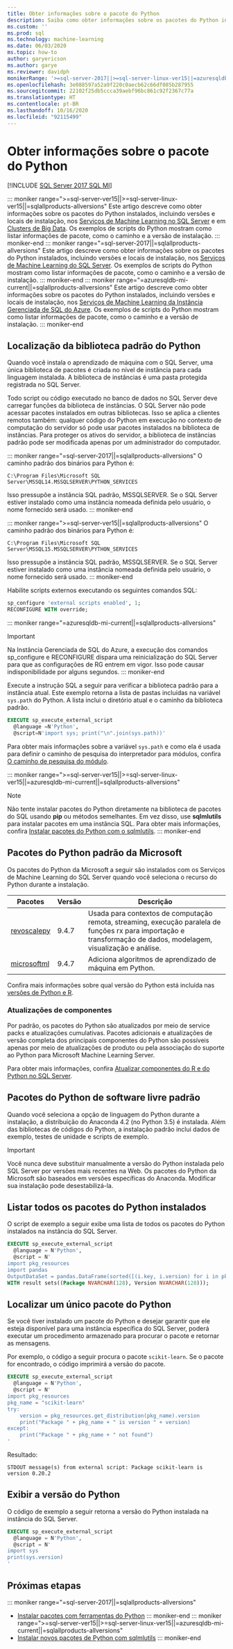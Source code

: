 ```yaml
---
title: Obter informações sobre o pacote do Python
description: Saiba como obter informações sobre os pacotes do Python instalados, incluindo versões e locais de instalação, nos Serviços de Machine Learning do SQL Server.
ms.custom: ''
ms.prod: sql
ms.technology: machine-learning
ms.date: 06/03/2020
ms.topic: how-to
author: garyericson
ms.author: garye
ms.reviewer: davidph
monikerRange: '>=sql-server-2017||>=sql-server-linux-ver15||=azuresqldb-mi-current||=sqlallproducts-allversions'
ms.openlocfilehash: 3e088597a52a9f220c0aecb62c66df085b287955
ms.sourcegitcommit: 22102f25db5ccca39aebf96bc861c92f2367c77a
ms.translationtype: HT
ms.contentlocale: pt-BR
ms.lasthandoff: 10/16/2020
ms.locfileid: "92115499"
---
```

# <a name="get-python-package-information"></a>Obter informações sobre o pacote do Python

[!INCLUDE [SQL Server 2017 SQL MI](../../includes/applies-to-version/sqlserver2017-asdbmi.md)]

::: moniker range=">=sql-server-ver15||>=sql-server-linux-ver15||=sqlallproducts-allversions"
Este artigo descreve como obter informações sobre os pacotes do Python instalados, incluindo versões e locais de instalação, nos [Serviços de Machine Learning no SQL Server](../sql-server-machine-learning-services.md) e em [Clusters de Big Data](../../big-data-cluster/machine-learning-services.md). Os exemplos de scripts do Python mostram como listar informações de pacote, como o caminho e a versão de instalação.
::: moniker-end
::: moniker range="=sql-server-2017||=sqlallproducts-allversions"
Este artigo descreve como obter informações sobre os pacotes do Python instalados, incluindo versões e locais de instalação, nos [Serviços de Machine Learning do SQL Server](../sql-server-machine-learning-services.md). Os exemplos de scripts do Python mostram como listar informações de pacote, como o caminho e a versão de instalação.
::: moniker-end
::: moniker range="=azuresqldb-mi-current||=sqlallproducts-allversions"
Este artigo descreve como obter informações sobre os pacotes do Python instalados, incluindo versões e locais de instalação, nos [Serviços de Machine Learning da Instância Gerenciada de SQL do Azure](/azure/azure-sql/managed-instance/machine-learning-services-overview). Os exemplos de scripts do Python mostram como listar informações de pacote, como o caminho e a versão de instalação.
::: moniker-end

## <a name="default-python-library-location"></a>Localização da biblioteca padrão do Python

Quando você instala o aprendizado de máquina com o SQL Server, uma única biblioteca de pacotes é criada no nível de instância para cada linguagem instalada. A biblioteca de instâncias é uma pasta protegida registrada no SQL Server.

Todo script ou código executado no banco de dados no SQL Server deve carregar funções da biblioteca de instâncias. O SQL Server não pode acessar pacotes instalados em outras bibliotecas. Isso se aplica a clientes remotos também: qualquer código do Python em execução no contexto de computação do servidor só pode usar pacotes instalados na biblioteca de instâncias.
Para proteger os ativos do servidor, a biblioteca de instâncias padrão pode ser modificada apenas por um administrador do computador.

::: moniker range="=sql-server-2017||=sqlallproducts-allversions"
O caminho padrão dos binários para Python é:

`C:\Program Files\Microsoft SQL Server\MSSQL14.MSSQLSERVER\PYTHON_SERVICES`

Isso pressupõe a instância SQL padrão, MSSQLSERVER. Se o SQL Server estiver instalado como uma instância nomeada definida pelo usuário, o nome fornecido será usado.
::: moniker-end

::: moniker range=">=sql-server-ver15||=sqlallproducts-allversions"
O caminho padrão dos binários para Python é:

`C:\Program Files\Microsoft SQL Server\MSSQL15.MSSQLSERVER\PYTHON_SERVICES`

Isso pressupõe a instância SQL padrão, MSSQLSERVER. Se o SQL Server estiver instalado como uma instância nomeada definida pelo usuário, o nome fornecido será usado.
::: moniker-end

Habilite scripts externos executando os seguintes comandos SQL:

```sql
sp_configure 'external scripts enabled', 1;
RECONFIGURE WITH override;
```

::: moniker range="=azuresqldb-mi-current||=sqlallproducts-allversions"
> [!IMPORTANT]
> Na Instância Gerenciada de SQL do Azure, a execução dos comandos sp_configure e RECONFIGURE dispara uma reinicialização do SQL Server para que as configurações de RG entrem em vigor. Isso pode causar indisponibilidade por alguns segundos.
::: moniker-end

Execute a instrução SQL a seguir para verificar a biblioteca padrão para a instância atual. Este exemplo retorna a lista de pastas incluídas na variável `sys.path` do Python. A lista inclui o diretório atual e o caminho da biblioteca padrão.

```sql
EXECUTE sp_execute_external_script
  @language =N'Python',
  @script=N'import sys; print("\n".join(sys.path))'
```

Para obter mais informações sobre a variável `sys.path` e como ela é usada para definir o caminho de pesquisa do interpretador para módulos, confira [O caminho de pesquisa do módulo](https://docs.python.org/2/tutorial/modules.html#the-module-search-path).

::: moniker range=">=sql-server-ver15||>=sql-server-linux-ver15||=azuresqldb-mi-current||=sqlallproducts-allversions"
> [!NOTE]
> Não tente instalar pacotes do Python diretamente na biblioteca de pacotes do SQL usando **pip** ou métodos semelhantes. Em vez disso, use **sqlmlutils** para instalar pacotes em uma instância SQL. Para obter mais informações, confira [Instalar pacotes do Python com o sqlmlutils](install-additional-python-packages-on-sql-server.md).
::: moniker-end

## <a name="default-microsoft-python-packages"></a>Pacotes do Python padrão da Microsoft

Os pacotes do Python da Microsoft a seguir são instalados com os Serviços de Machine Learning do SQL Server quando você seleciona o recurso do Python durante a instalação.

| Pacotes | Versão |  Descrição |
| ---------|---------|--------------|
| [revoscalepy](/machine-learning-server/python-reference/revoscalepy/revoscalepy-package) | 9.4.7 | Usada para contextos de computação remota, streaming, execução paralela de funções rx para importação e transformação de dados, modelagem, visualização e análise. |
| [microsoftml](/machine-learning-server/python-reference/microsoftml/microsoftml-package) | 9.4.7 | Adiciona algoritmos de aprendizado de máquina em Python. |

Confira mais informações sobre qual versão do Python está incluída nas [versões de Python e R](../sql-server-machine-learning-services.md#versions).

### <a name="component-upgrades"></a>Atualizações de componentes

Por padrão, os pacotes do Python são atualizados por meio de service packs e atualizações cumulativas. Pacotes adicionais e atualizações de versão completa dos principais componentes do Python são possíveis apenas por meio de atualizações de produto ou pela associação do suporte ao Python para Microsoft Machine Learning Server.

Para obter mais informações, confira [Atualizar componentes do R e do Python no SQL Server](../install/upgrade-r-and-python.md).

## <a name="default-open-source-python-packages"></a>Pacotes do Python de software livre padrão

Quando você seleciona a opção de linguagem do Python durante a instalação, a distribuição do Anaconda 4.2 (no Python 3.5) é instalada. Além das bibliotecas de códigos do Python, a instalação padrão inclui dados de exemplo, testes de unidade e scripts de exemplo.

> [!IMPORTANT]
> Você nunca deve substituir manualmente a versão do Python instalada pelo SQL Server por versões mais recentes na Web. Os pacotes do Python da Microsoft são baseados em versões específicas do Anaconda. Modificar sua instalação pode desestabilizá-la.

## <a name="list-all-installed-python-packages"></a>Listar todos os pacotes do Python instalados

O script de exemplo a seguir exibe uma lista de todos os pacotes do Python instalados na instância do SQL Server.

```sql
EXECUTE sp_execute_external_script
  @language = N'Python',
  @script = N'
import pkg_resources
import pandas
OutputDataSet = pandas.DataFrame(sorted([(i.key, i.version) for i in pkg_resources.working_set]))'
WITH result sets((Package NVARCHAR(128), Version NVARCHAR(128)));
```

## <a name="find-a-single-python-package"></a>Localizar um único pacote do Python

Se você tiver instalado um pacote do Python e desejar garantir que ele esteja disponível para uma instância específica do SQL Server, poderá executar um procedimento armazenado para procurar o pacote e retornar as mensagens.

Por exemplo, o código a seguir procura o pacote `scikit-learn`.
Se o pacote for encontrado, o código imprimirá a versão do pacote.

```sql
EXECUTE sp_execute_external_script
  @language = N'Python',
  @script = N'
import pkg_resources
pkg_name = "scikit-learn"
try:
    version = pkg_resources.get_distribution(pkg_name).version
    print("Package " + pkg_name + " is version " + version)
except:
    print("Package " + pkg_name + " not found")
'
```

Resultado:

```text
STDOUT message(s) from external script: Package scikit-learn is version 0.20.2
```

<a name="bkmk_SQLPythonVersion"></a>
## <a name="view-the-version-of-python"></a>Exibir a versão do Python

O código de exemplo a seguir retorna a versão do Python instalada na instância do SQL Server.

```sql
EXECUTE sp_execute_external_script
  @language = N'Python',
  @script = N'
import sys
print(sys.version)
'
```

## <a name="next-steps"></a>Próximas etapas

::: moniker range="=sql-server-2017||=sqlallproducts-allversions"
+ [Instalar pacotes com ferramentas do Python](install-python-packages-standard-tools.md)
::: moniker-end
::: moniker range=">=sql-server-ver15||>=sql-server-linux-ver15||=azuresqldb-mi-current||=sqlallproducts-allversions"
+ [Instalar novos pacotes de Python com sqlmlutils](install-additional-r-packages-on-sql-server.md)
::: moniker-end